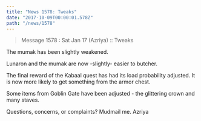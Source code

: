 ```yaml
---
title: "News 1578: Tweaks"
date: "2017-10-09T00:00:01.578Z"
path: "/news/1578"
---
```


> Message 1578 : Sat Jan 17 (Azriya)     :: Tweaks

The mumak has been slightly weakened.

Lunaron and the mumak are now -slightly- easier to butcher.

The final reward of the Kabaal quest has had its load probability
adjusted.  It is now more likely to get something from the
armor chest.

Some items from Goblin Gate have been adjusted - the glittering
crown and many staves.

Questions, concerns, or complaints?  Mudmail me.
Azriya